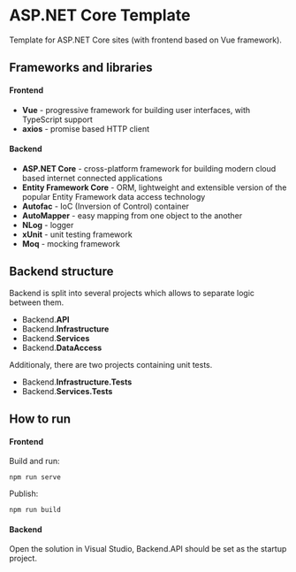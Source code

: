 # ASP.NET Core Template
Template for ASP.NET Core sites (with frontend based on Vue framework).

## Frameworks and libraries
#### Frontend
 - **Vue** - progressive framework for building user interfaces, with TypeScript support
 - **axios** - promise based HTTP client

#### Backend
 - **ASP.NET Core** - cross-platform framework for building modern cloud based internet connected applications
 - **Entity Framework Core** - ORM, lightweight and extensible version of the popular Entity Framework data access technology
 - **Autofac** - IoC (Inversion of Control) container
 - **AutoMapper** - easy mapping from one object to the another
 - **NLog** - logger
 - **xUnit** - unit testing framework
 - **Moq** - mocking framework

## Backend structure
Backend is split into several projects which allows to separate logic between them.
 - Backend.**API**
 - Backend.**Infrastructure**
 - Backend.**Services**
 - Backend.**DataAccess**

Additionaly, there are two projects containing unit tests.
 - Backend.**Infrastructure.Tests**
 - Backend.**Services.Tests**

## How to run
#### Frontend
Build and run:
```npm
npm run serve
```
Publish:
```
npm run build
```

#### Backend
Open the solution in Visual Studio, Backend.API should be set as the startup project.